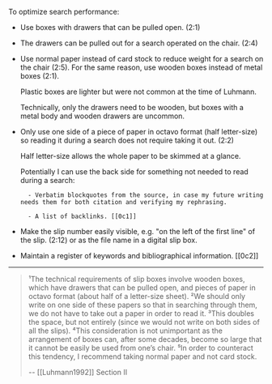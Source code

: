 To optimize search performance:

- Use boxes with drawers that can be pulled open. (2:1)

- The drawers can be pulled out for a search operated on the chair. (2:4)

- Use normal paper instead of card stock to reduce weight for a search on the chair (2:5). For the same reason, use wooden boxes instead of metal boxes (2:1).

    Plastic boxes are lighter but were not common at the time of Luhmann.

    Technically, only the drawers need to be wooden, but boxes with a metal body and wooden drawers are uncommon.

- Only use one side of a piece of paper in octavo format (half letter-size) so reading it during a search does not require taking it out. (2:2)

    Half letter-size allows the whole paper to be skimmed at a glance.

    Potentially I can use the back side for something not needed to read during a search:
    
        - Verbatim blockquotes from the source, in case my future writing needs them for both citation and verifying my rephrasing.

        - A list of backlinks. [[0c1]]

- Make the slip number easily visible, e.g. "on the left of the first line" of the slip. (2:12) or as the file name in a digital slip box.

- Maintain a register of keywords and bibliographical information. [[0c2]]

---

> ¹The technical requirements of slip boxes involve wooden boxes, which have drawers that can be pulled open, and pieces of paper in octavo format (about half of a letter-size sheet). ²We should only write on one side of these papers so that in searching through them, we do not have to take out a paper in order to read it. ³This doubles the space, but not entirely (since we would not write on both sides of all the slips). ⁴This consideration is not unimportant as the arrangement of boxes can, after some decades, become so large that it cannot be easily be used from one’s chair. ⁵In order to counteract this tendency, I recommend taking normal paper and not card stock.
>
> -- [[Luhmann1992]] Section II
